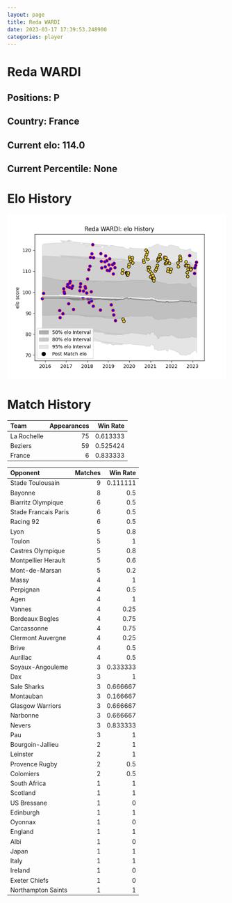 ```yaml
---  
layout: page  
title: Reda WARDI  
date: 2023-03-17 17:39:53.248900  
categories: player  
---
```

# Reda WARDI

## Positions: P

## Country: France

## Current elo: 114.0

## Current Percentile: None

# Elo History


![elo history](history_RedaWARDI.png)
# Match History


| Team        |   Appearances |   Win Rate |
|:------------|--------------:|-----------:|
| La Rochelle |            75 |   0.613333 |
| Beziers     |            59 |   0.525424 |
| France      |             6 |   0.833333 |

| Opponent             |   Matches |   Win Rate |
|:---------------------|----------:|-----------:|
| Stade Toulousain     |         9 |   0.111111 |
| Bayonne              |         8 |   0.5      |
| Biarritz Olympique   |         6 |   0.5      |
| Stade Francais Paris |         6 |   0.5      |
| Racing 92            |         6 |   0.5      |
| Lyon                 |         5 |   0.8      |
| Toulon               |         5 |   1        |
| Castres Olympique    |         5 |   0.8      |
| Montpellier Herault  |         5 |   0.6      |
| Mont-de-Marsan       |         5 |   0.2      |
| Massy                |         4 |   1        |
| Perpignan            |         4 |   0.5      |
| Agen                 |         4 |   1        |
| Vannes               |         4 |   0.25     |
| Bordeaux Begles      |         4 |   0.75     |
| Carcassonne          |         4 |   0.75     |
| Clermont Auvergne    |         4 |   0.25     |
| Brive                |         4 |   0.5      |
| Aurillac             |         4 |   0.5      |
| Soyaux-Angouleme     |         3 |   0.333333 |
| Dax                  |         3 |   1        |
| Sale Sharks          |         3 |   0.666667 |
| Montauban            |         3 |   0.166667 |
| Glasgow Warriors     |         3 |   0.666667 |
| Narbonne             |         3 |   0.666667 |
| Nevers               |         3 |   0.833333 |
| Pau                  |         3 |   1        |
| Bourgoin-Jallieu     |         2 |   1        |
| Leinster             |         2 |   1        |
| Provence Rugby       |         2 |   0.5      |
| Colomiers            |         2 |   0.5      |
| South Africa         |         1 |   1        |
| Scotland             |         1 |   1        |
| US Bressane          |         1 |   0        |
| Edinburgh            |         1 |   1        |
| Oyonnax              |         1 |   0        |
| England              |         1 |   1        |
| Albi                 |         1 |   0        |
| Japan                |         1 |   1        |
| Italy                |         1 |   1        |
| Ireland              |         1 |   0        |
| Exeter Chiefs        |         1 |   0        |
| Northampton Saints   |         1 |   1        |